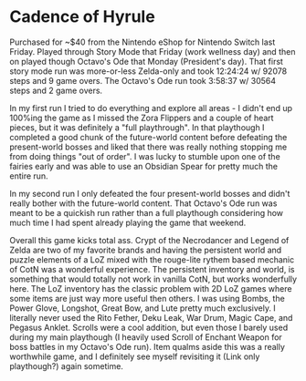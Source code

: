 Cadence of Hyrule
=================

Purchased for ~$40 from the Nintendo eShop for Nintendo Switch last Friday.
Played through Story Mode that Friday (work wellness day) and then on played
though Octavo's Ode that Monday (President's day). That first story mode run
was more-or-less Zelda-only and took 12:24:24 w/ 92078 steps and 9 game overs.
The Octavo's Ode run took 3:58:37 w/ 30564 steps and 2 game overs.

In my first run I tried to do everything and explore all areas - I didn't end
up 100%ing the game as I missed the Zora Flippers and a couple of heart pieces,
but it was definitely a "full playthrough". In that playthough I completed a
good chunk of the future-world content before defeating the present-world
bosses and liked that there was really nothing stopping me from doing things
"out of order". I was lucky to stumble upon one of the fairies early and was
able to use an Obsidian Spear for pretty much the entire run.

In my second run I only defeated the four present-world bosses and didn't
really bother with the future-world content. That Octavo's Ode run was meant to
be a quickish run rather than a full playthough considering how much time I had
spent already playing the game that weekend.

Overall this game kicks total ass. Crypt of the Necrodancer and Legend of Zelda
are two of my favorite brands and having the persistent world and puzzle
elements of a LoZ mixed with the rouge-lite rythem based mechanic of CotN was a
wonderful experience. The persistent inventory and world, is something that
would totally not work in vanilla CotN, but works wonderfully here. The LoZ
inventory has the classic problem with 2D LoZ games where some items are just
way more useful then others. I was using Bombs, the Power Glove, Longshot,
Great Bow, and Lute pretty much exclusively. I literally never used the Rito
Fether, Deku Leak, War Drum, Magic Cape, and Pegasus Anklet. Scrolls were a
cool addition, but even those I barely used during my main playthough (I
heavily used Scroll of Enchant Weapon for boss battles in my Octavo's Ode run).
Item qualms aside this was a really worthwhile game, and I definitely see myself
revisiting it (Link only playthough?) again sometime.
